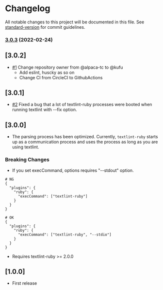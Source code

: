 # Changelog

All notable changes to this project will be documented in this file. See [standard-version](https://github.com/conventional-changelog/standard-version) for commit guidelines.

### [3.0.3](https://github.com/kufu/textlint-plugin-ruby/compare/v3.0.2...v3.0.3) (2022-02-24)

## [3.0.2]

- [#1](https://github.com/kufu/textlint-plugin-ruby/pull/1) Change repository owner from @alpaca-tc to @kufu
  - Add eslint, huscky as so on
  - Change CI from CircleCI to GithubActions

## [3.0.1]

- [#2](https://github.com/alpaca-tc/textlint-plugin-ruby/pull/2) Fixed a bug that a lot of textlint-ruby processes were booted when running textlint with --fix option.

## [3.0.0]

- The parsing process has been optimized. Currently, `textlint-ruby` starts up as a communication process and uses the process as long as you are using textlint.

### Breaking Changes

- If you set execCommand, options requires "--stdout" option.

```
# NG
{
  "plugins": {
    "ruby": {
      "execCommand": ["textlint-ruby"]
    }
  }
}

# OK
{
  "plugins": {
    "ruby": {
      "execCommand": ["textlint-ruby", "--stdio"]
    }
  }
}
```

- Requires textlint-ruby >= 2.0.0
 
## [1.0.0]

- First release

